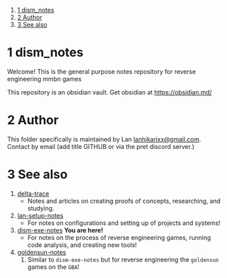
1. [1 dism_notes](#1-dism_notes)
2. [2 Author](#2-author)
3. [3 See also](#2-see-also)
# 1 dism_notes

Welcome! This is the general purpose notes repository for reverse engineering mmbn games

This repository is an obsidian vault. Get obsidian at https://obsidian.md/

# 2 Author

This folder specifically is maintained by Lan <lanhikarixx@gmail.com>. Contact by email (add title GITHUB or via the pret discord server.)

# 3 See also

1. [delta-trace](<https://github.com/delta-domain-rnd/delta-trace>)
	- Notes and articles on creating proofs of concepts, researching, and studying.
2. [lan-setup-notes](<https://github.com/LanHikari22/lan-setup-notes>)
	- For notes on configurations and setting up of projects and systems!
3. [dism-exe-notes](<https://github.com/dism-exe/dism-exe-notes/tree/main/lan>) **You are here!**
	- For notes on the process of reverse engineering games, running code analysis, and creating new tools!
4. [goldensun-notes](<https://github.com/FutureFractal/goldensun-notes/tree/main/lan>)
	1. Similar to `dism-exe-notes` but for reverse engineering the `goldensun` games on the `GBA`!

